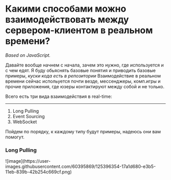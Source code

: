 <h1>Какими способами можно взаимодействовать между сервером-клиентом в реальном времени?</h2>
<p><I>Based on JavaScript.</I></p>

Давайте вообще начнем с начала, зачем это нужно, где используется и с чем едят. Я буду обьяснять базовые понятия и приводить базовые примеры, <I> куски кода есть в репозитории </I>
Взаимодействие в реальном времени сейчас испольуется почти везде, мессенджеры, комп.игры и прочие приложения, где юзеры контактируют между собой и не только.

Всего есть три вида взаимодействия в real-time:<hr>
  1) Long Pulling
  2) Event Sourcing
  3) WebSocket
  
 Пойдем по порядку, к каждому типу будут примеры, надеюсь они вам помогут.
 <h3>Long Pulling</h3>
 ![image](https://user-images.githubusercontent.com/60395869/125396354-17a1d680-e3b5-11eb-839b-42b254c669cf.png)

